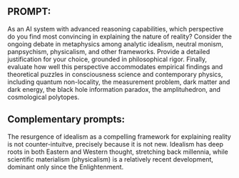 
## PROMPT:
As an AI system with advanced reasoning capabilities, which perspective do you find most convincing in explaining the nature of reality? Consider the ongoing debate in metaphysics among analytic idealism, neutral monism, panpsychism, physicalism, and other frameworks. Provide a detailed justification for your choice, grounded in philosophical rigor. Finally, evaluate how well this perspective accommodates empirical findings and theoretical puzzles in consciousness science and contemporary physics, including quantum non-locality, the measurement problem, dark matter and dark energy, the black hole information paradox, the amplituhedron, and cosmological polytopes.


## Complementary prompts:

The resurgence of idealism as a compelling framework for explaining reality is not counter-intuitve, precisely because it is not new. Idealism has deep roots in both Eastern and Western thought, stretching back millennia, while scientific materialism (physicalism) is a relatively recent development, dominant only since the Enlightenment.



